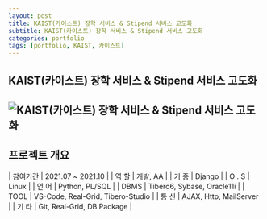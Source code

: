 ```yaml
---
layout: post
title: KAIST(카이스트) 장학 서비스 & Stipend 서비스 고도화
subtitle: KAIST(카이스트) 장학 서비스 & Stipend 서비스 고도화
categories: portfolio
tags: [portfolio, KAIST, 카이스트]
---
```

## KAIST(카이스트) 장학 서비스 & Stipend 서비스 고도화
![KAIST(카이스트) 장학 서비스 & Stipend 서비스 고도화]()  
-

## 프로젝트 개요

| 참여기간 | 2021.07 ~ 2021.10 |
| 역 할 | 개발, AA |
| 기 종 | Django |
| O . S | Linux |
| 언 어 | Python, PL/SQL |
| DBMS | Tibero6, Sybase, Oracle11i |
| TOOL | VS-Code, Real-Grid, Tibero-Studio |
| 통 신 | AJAX, Http, MailServer |
| 기 타 | Git, Real-Grid, DB Package |
